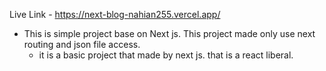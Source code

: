 
 Live Link - https://next-blog-nahian255.vercel.app/

 - This is simple project base on Next js. This project made only use next routing and json file access.
   - it is a basic project that made by next js. that is a react liberal.
